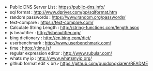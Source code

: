 * Public DNS Server List : 
https://public-dns.info/
* sql format : 
http://www.dpriver.com/pp/sqlformat.htm
* random passwords : 
https://www.random.org/passwords/
* text-compare : 
https://text-compare.com/
* Calculate String Length : 
http://string-functions.com/length.aspx
* js beautifier : 
http://jsbeautifier.org/
* bing dictionary : 
http://cn.bing.com/dict/
* userbenchmark : 
http://www.userbenchmark.com/
* time : 
https://time.is/
* regular expression editor : 
http://www.rubular.com/
* whats my ip : 
http://www.whatsmyip.org/
* github format edit < br/>
https://github.com/guodongxiaren/README

 
